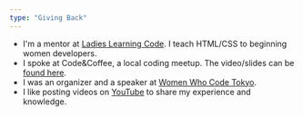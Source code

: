 ```yaml
---
type: "Giving Back"
---
```


* I'm a mentor at <a href="http://ladieslearningcode.com/" target="_blank">Ladies Learning Code</a>. I teach HTML/CSS to beginning women developers.
* I spoke at  Code&Coffee, a local coding meetup. The video/slides can be <a href="https://medium.com/@ellekasai/how-to-market-micro-open-source-projects-703f03c71061" target="_blank">found here</a>.
* I was an organizer and a speaker at <a href="https://www.youtube.com/watch?v=J_vGbXDAvmQ" target="_blank">Women Who Code Tokyo</a>.
* I like posting videos on <a href="https://www.youtube.com/channel/UCedPJBdXlrsJMAvV1TEwMFQ" target="_blank">YouTube</a> to share my experience and knowledge.
